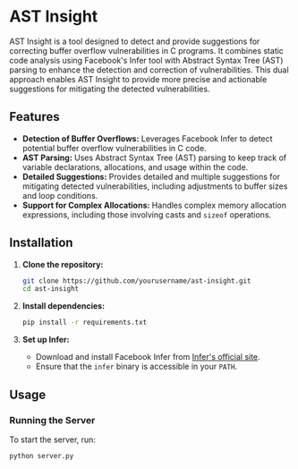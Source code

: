 # AST Insight

AST Insight is a tool designed to detect and provide suggestions for correcting buffer overflow vulnerabilities in C programs. It combines static code analysis using Facebook's Infer tool with Abstract Syntax Tree (AST) parsing to enhance the detection and correction of vulnerabilities. This dual approach enables AST Insight to provide more precise and actionable suggestions for mitigating the detected vulnerabilities.

## Features

- **Detection of Buffer Overflows:** Leverages Facebook Infer to detect potential buffer overflow vulnerabilities in C code.
- **AST Parsing:** Uses Abstract Syntax Tree (AST) parsing to keep track of variable declarations, allocations, and usage within the code.
- **Detailed Suggestions:** Provides detailed and multiple suggestions for mitigating detected vulnerabilities, including adjustments to buffer sizes and loop conditions.
- **Support for Complex Allocations:** Handles complex memory allocation expressions, including those involving casts and `sizeof` operations.

## Installation

1. **Clone the repository:**
    ```bash
    git clone https://github.com/yourusername/ast-insight.git
    cd ast-insight
    ```

2. **Install dependencies:**
    ```bash
    pip install -r requirements.txt
    ```

3. **Set up Infer:**
    - Download and install Facebook Infer from [Infer's official site](https://fbinfer.com/).
    - Ensure that the `infer` binary is accessible in your `PATH`.

## Usage

### Running the Server

To start the server, run:

```bash
python server.py
